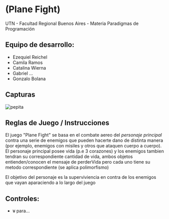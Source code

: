 #  (Plane Fight) 

UTN - Facultad Regional Buenos Aires - Materia Paradigmas de Programación

## Equipo de desarrollo: 

- Ezequiel Reichel
- Camila Ramos
- Catalina Wierna
- Gabriel ...
- Gonzalo Bolana
 
## Capturas 

![pepita](assets/golondrina.png)

## Reglas de Juego / Instrucciones

El juego "Plane Fight" se basa en el combate aereo del *personaje principal* contra una serie de enemigos que pueden hacerte dano de distinta manera (por ejemplo, enemigos con misiles y otros que ataquen cuerpo a cuerpo). El personaje principal posee vida (p.e 3 corazones) y los enemigos tambien tendran su correspondiente cantidad de vida, ambos objetos entienden/conocen el mensaje de perderVida pero cada uno tiene su metodo correspondiente (se aplica polimorfismo)

El objetivo del personaje es la superviviencia en contra de los enemigos que vayan aparaciendo a lo largo del juego

## Controles:

- `W` para...

